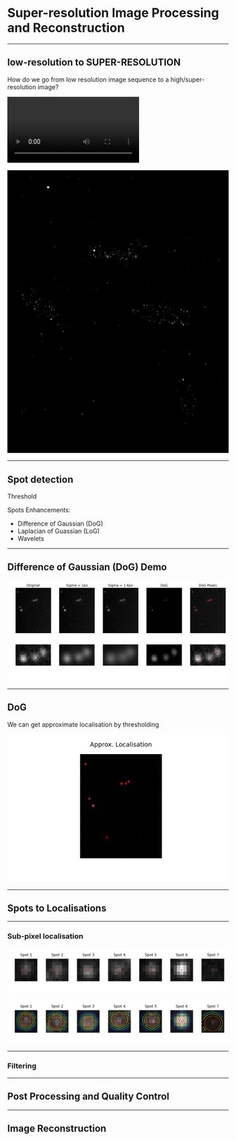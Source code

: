 # Super-resolution Image Processing and Reconstruction

---

## low-resolution to SUPER-RESOLUTION

How do we go from low resolution image sequence to a high/super-resolution image?

![inline center loop](../assets/video/bama.avi)

![right](../assets/images/bama_recon.tif)

---

## Spot detection

Threshold

Spots Enhancements:

- Difference of Gaussian (DoG)
- Laplacian of Guassian (LoG)
- Wavelets

---

## Difference of Gaussian (DoG) Demo

![inline](../assets/images/img_dog_plt.png)

---

## DoG

We can get approximate localisation by thresholding

![right](../assets/images/dog_local.png)

---

## Spots to Localisations

---

### Sub-pixel localisation

![inline](../assets/images/subpix_spots.png)

![inline](../assets/images/subpix_fits.png)

---

### Filtering

---

## Post Processing and Quality Control

---

## Image Reconstruction

